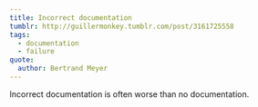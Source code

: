 ```yaml
---
title: Incorrect documentation
tumblr: http://guillermonkey.tumblr.com/post/3161725558
tags:
  - documentation
  - failure
quote:
  author: Bertrand Meyer
---
```


Incorrect documentation is often worse than no documentation.
